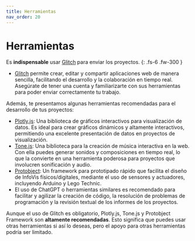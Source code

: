 ```yaml
---
title: Herramientas
nav_order: 20
---
```


# Herramientas

Es **indispensable** usar [Glitch](https://glitch.com) para enviar los proyectos. 
{: .fs-6 .fw-300 }

- [Glitch](https://glitch.com) permite crear, editar y compartir aplicaciones web de manera sencilla, facilitando el desarrollo y la colaboración en tiempo real. Asegúrate de tener una cuenta y familiarizarte con sus herramientas para poder enviar correctamente tu trabajo.



Además, te presentamos algunas herramientas recomendadas para el desarrollo de tus proyectos:

- [Plotly.js](https://plotly.com/javascript/): Una biblioteca de gráficos interactivos para visualización de datos. Es ideal para crear gráficos dinámicos y altamente interactivos, permitiendo una excelente presentación de datos en proyectos de visualización.
- [Tone.js](https://tonejs.github.io/): Una biblioteca para la creación de música interactiva en la web. Con ella puedes generar sonidos y composiciones en tiempo real, lo que la convierte en una herramienta poderosa para proyectos que involucren sonificación y audio.
- [Protobject](https://framework.protobject.com): Un framework para prototipado rápido que facilita el diseño de InfoVis físicos/digitales, mediante el uso de sensores y actuadores, incluyendo Arduino y Lego Technic.
- El uso de ChatGPT o herramientas similares es recomendado para facilitar y agilizar la creación de código, la resolución de problemas de programación y la revisión textual de los informes de los proyectos.

Aunque el uso de Glitch es obligatorio, Plotly.js, Tone.js y Protobject Framework son **altamente recomendadas**. Esto significa que puedes usar otras herramientas si así lo deseas, pero el apoyo para otras herramientas podría ser limitado.
